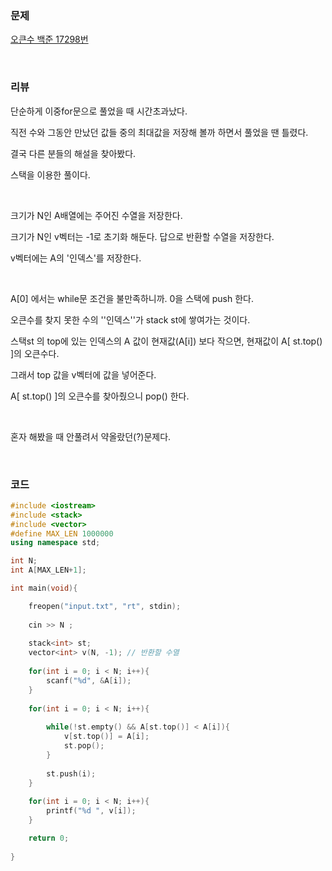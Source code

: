 ### 문제

[오큰수 백준 17298번](https://www.acmicpc.net/problem/17298)

</br>

### 리뷰

단순하게 이중for문으로 풀었을 때 시간초과났다. 

직전 수와 그동안 만났던 값들 중의 최대값을 저장해 볼까 하면서 풀었을 땐 틀렸다. 

결국 다른 분들의 해설을 찾아봤다. 

스택을 이용한 풀이다. 

</br>

 크기가 N인 A배열에는 주어진 수열을 저장한다. 

크기가 N인 v벡터는 -1로 초기화 해둔다. 답으로 반환할 수열을 저장한다. 

v벡터에는 A의 '인덱스'를 저장한다. 

</br>

A[0] 에서는 while문 조건을 불만족하니까. 0을 스택에 push 한다. 

오큰수를 찾지 못한 수의 ''인덱스''가 stack st에 쌓여가는 것이다. 

스택st 의 top에 있는 인덱스의 A 값이 현재값(A[i]) 보다 작으면, 현재값이 A[ st.top() ]의 오큰수다.

그래서 top 값을 v벡터에 값을 넣어준다. 

 A[ st.top() ]의 오큰수를 찾아줬으니 pop() 한다. 

</br>

혼자 해봤을 때 안풀려서 약올랐던(?)문제다. 

</br>

### 코드

```c++
#include <iostream>
#include <stack>
#include <vector>
#define MAX_LEN 1000000
using namespace std;

int N;
int A[MAX_LEN+1];

int main(void){

	freopen("input.txt", "rt", stdin);
 	
	cin >> N ;
	
	stack<int> st;
	vector<int> v(N, -1); // 반환할 수열  
	
	for(int i = 0; i < N; i++){
		scanf("%d", &A[i]);
	}
	
	for(int i = 0; i < N; i++){
		
		while(!st.empty() && A[st.top()] < A[i]){
			v[st.top()] = A[i];
			st.pop();
		}
		
		st.push(i);
	}
	
	for(int i = 0; i < N; i++){
		printf("%d ", v[i]);
	}	

	return 0;
	
}
```

